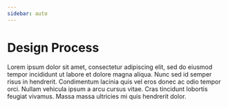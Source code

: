```yaml
---
sidebar: auto
---
```


# Design Process

Lorem ipsum dolor sit amet, consectetur adipiscing elit, sed do eiusmod tempor incididunt ut labore et dolore magna aliqua. Nunc sed id semper risus in hendrerit. Condimentum lacinia quis vel eros donec ac odio tempor orci. Nullam vehicula ipsum a arcu cursus vitae. Cras tincidunt lobortis feugiat vivamus. Massa massa ultricies mi quis hendrerit dolor.

